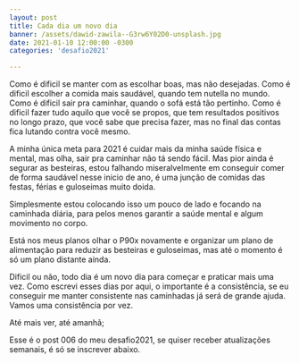 ```yaml
---
layout: post
title: Cada dia um novo dia
banner: /assets/dawid-zawila--G3rw6Y02D0-unsplash.jpg
date: 2021-01-10 12:00:00 -0300
categories: 'desafio2021'

---
```


Como é dificil se manter com as escolhar boas, mas não desejadas.
Como é dificil escolher a comida mais saudável, quando tem nutella no mundo.
Como é dificil sair pra caminhar, quando o sofá está tão pertinho.
Como é dificil fazer tudo aquilo que você se propos, que tem resultados positivos no longo prazo, que você sabe que precisa fazer, mas no final das contas fica lutando contra você mesmo.

A minha única meta para 2021 é cuidar mais da minha saúde física e mental, mas olha, sair pra caminhar não tá sendo fácil. Mas pior ainda é segurar as besteiras, estou falhando miseralvelmente em conseguir comer de forma saudável nesse inicio de ano, é uma junção de comidas das festas, férias e guloseimas muito doida.

Simplesmente estou colocando isso um pouco de lado e focando na caminhada diária, para pelos menos garantir a saúde mental e algum movimento no corpo.

Está nos meus planos olhar o P90x novamente e organizar um plano de alimentação para reduzir as besteiras e guloseimas, mas até o momento é só um plano distante ainda.

Dificil ou não, todo dia é um novo dia para começar e praticar mais uma vez.
Como escrevi esses dias por aqui, o importante é a consistência, se eu conseguir me manter consistente nas caminhadas já será de grande ajuda. Vamos uma consistência por vez.

Até mais ver, até amanhã;

Esse é o post 006 do meu desafio2021, se quiser receber atualizações semanais, é só se inscrever abaixo.
